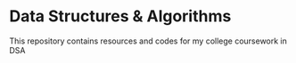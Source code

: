 # Data Structures & Algorithms

This repository contains resources and codes for my college coursework in DSA
